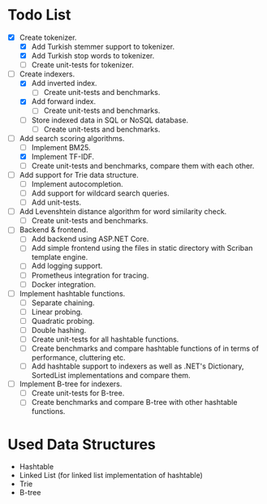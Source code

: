 # Todo List

- [x] Create tokenizer.
    - [x] Add Turkish stemmer support to tokenizer.
    - [x] Add Turkish stop words to tokenizer.
    - [ ] Create unit-tests for tokenizer.
- [ ] Create indexers.
    - [x] Add inverted index.
      - [ ] Create unit-tests and benchmarks.
    - [x] Add forward index.
      - [ ] Create unit-tests and benchmarks.
    - [ ] Store indexed data in SQL or NoSQL database.
      - [ ] Create unit-tests and benchmarks.
- [ ] Add search scoring algorithms.
  - [ ] Implement BM25.
  - [x] Implement TF-IDF.
  - [ ] Create unit-tests and benchmarks, compare them with each other.
- [ ] Add support for Trie data structure.
  - [ ] Implement autocompletion.
  - [ ] Add support for wildcard search queries.
  - [ ] Add unit-tests.
- [ ] Add Levenshtein distance algorithm for word similarity check.
  - [ ] Create unit-tests and benchmarks.
- [ ] Backend & frontend.
  - [ ] Add backend using ASP.NET Core.
  - [ ] Add simple frontend using the files in static directory with Scriban template engine.
  - [ ] Add logging support.
  - [ ] Prometheus integration for tracing.
  - [ ] Docker integration.
- [ ] Implement hashtable functions.
  - [ ] Separate chaining.
  - [ ] Linear probing.
  - [ ] Quadratic probing.
  - [ ] Double hashing.
  - [ ] Create unit-tests for all hashtable functions.
  - [ ] Create benchmarks and compare hashtable functions of in terms of performance, cluttering etc.
  - [ ] Add hashtable support to indexers as well as .NET's Dictionary, SortedList implementations and compare them.
- [ ] Implement B-tree for indexers.
  - [ ] Create unit-tests for B-tree.
  - [ ] Create benchmarks and compare B-tree with other hashtable functions.

# Used Data Structures

- Hashtable
- Linked List (for linked list implementation of hashtable)
- Trie
- B-tree